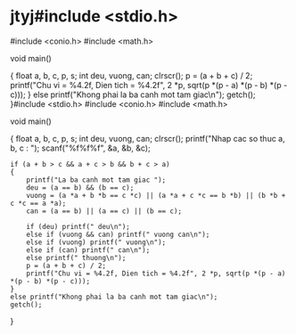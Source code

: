 # jtyj#include <stdio.h>
#include <conio.h>
#include <math.h>

void main()

{
	float a, b, c, p, s;
	int deu, vuong, can;
	clrscr();
		p = (a + b + c) / 2;
		printf("Chu vi = %4.2f, Dien tich = %4.2f", 2 *p, sqrt(p *(p - a) *(p - b) *(p - c)));
	}
	else printf("Khong phai la ba canh mot tam giac\n");
	getch();
}#include <stdio.h>
#include <conio.h>
#include <math.h>

void main()

{
	float a, b, c, p, s;
	int deu, vuong, can;
	clrscr();
	printf("Nhap cac so thuc a, b, c : ");
	scanf("%f%f%f", &a, &b, &c);

	if (a + b > c && a + c > b && b + c > a)
	{
		printf("La ba canh mot tam giac ");
		deu = (a == b) && (b == c);
		vuong = (a *a + b *b == c *c) || (a *a + c *c == b *b) || (b *b + c *c == a *a);
		can = (a == b) || (a == c) || (b == c);

		if (deu) printf(" deu\n");
		else if (vuong && can) printf(" vuong can\n");
		else if (vuong) printf(" vuong\n");
		else if (can) printf(" can\n");
		else printf(" thuong\n");
		p = (a + b + c) / 2;
		printf("Chu vi = %4.2f, Dien tich = %4.2f", 2 *p, sqrt(p *(p - a) *(p - b) *(p - c)));
	}
	else printf("Khong phai la ba canh mot tam giac\n");
	getch();
}
